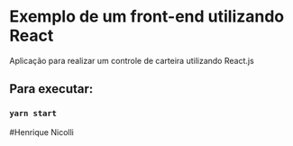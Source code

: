 # Exemplo de um front-end utilizando React

Aplicação para realizar um controle de carteira utilizando React.js

## Para executar:


### `yarn start`


#Henrique Nicolli
